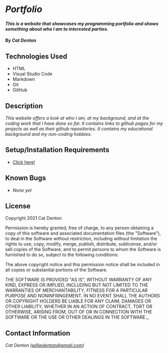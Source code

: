 # _Portfolio_

#### _This is a website that showcases my programming portfolio and shows something about who I am to interested parties._

#### By _Cat Denton_

## Technologies Used

* HTML
* Visual Studio Code
* Markdown
* Git
* GitHub

## Description

_This website offers a look at who I am, at my background, and at the coding work that I have done so far. It contains links to github pages for my projects as well as their github repositories. It contains my educational background and my non-coding hobbies._

## Setup/Installation Requirements

* [Click here!](Cat-Denton.github.io/portfolio/)

## Known Bugs

* _None yet_
## License

Copyright 2021 Cat Denton

Permission is hereby granted, free of charge, to any person obtaining a copy of this software and associated documentation files (the "Software"), to deal in the Software without restriction, including without limitation the rights to use, copy, modify, merge, publish, distribute, sublicense, and/or sell copies of the Software, and to permit persons to whom the Software is furnished to do so, subject to the following conditions:

The above copyright notice and this permission notice shall be included in all copies or substantial portions of the Software.

THE SOFTWARE IS PROVIDED "AS IS", WITHOUT WARRANTY OF ANY KIND, EXPRESS OR IMPLIED, INCLUDING BUT NOT LIMITED TO THE WARRANTIES OF MERCHANTABILITY, FITNESS FOR A PARTICULAR PURPOSE AND NONINFRINGEMENT. IN NO EVENT SHALL THE AUTHORS OR COPYRIGHT HOLDERS BE LIABLE FOR ANY CLAIM, DAMAGES OR OTHER LIABILITY, WHETHER IN AN ACTION OF CONTRACT, TORT OR OTHERWISE, ARISING FROM, OUT OF OR IN CONNECTION WITH THE SOFTWARE OR THE USE OR OTHER DEALINGS IN THE SOFTWARE._

## Contact Information

_Cat Denton (willwdenton@gmail.com)_
